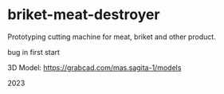 # briket-meat-destroyer
Prototyping cutting machine for meat, briket and other product.

bug in first start

3D Model: https://grabcad.com/mas.sagita-1/models 

2023
